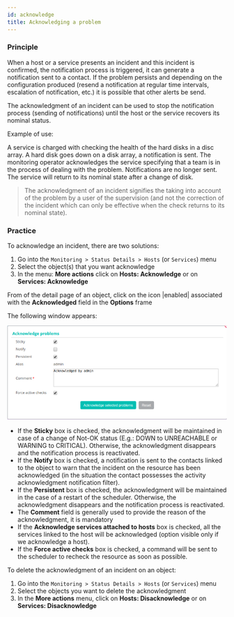 ```yaml
---
id: acknowledge
title: Acknowledging a problem
---
```


### Principle

When a host or a service presents an incident and this incident is
confirmed, the notification process is triggered, it can generate a
notification sent to a contact. If the problem persists and depending on
the configuration produced (resend a notification at regular time
intervals, escalation of notification, etc.) it is possible that other
alerts be send.

The acknowledgment of an incident can be used to stop the notification
process (sending of notifications) until the host or the service
recovers its nominal status.

Example of use:

A service is charged with checking the health of the hard disks in a
disc array. A hard disk goes down on a disk array, a notification is
sent. The monitoring operator acknowledges the service specifying that a
team is in the process of dealing with the problem. Notifications are no
longer sent. The service will return to its nominal state after a change
of disk.

> The acknowledgment of an incident signifies the taking into account of
> the problem by a user of the supervision (and not the correction of
> the incident which can only be effective when the check returns to its
> nominal state).

### Practice

To acknowledge an incident, there are two solutions:

<!--DOCUSAURUS_CODE_TABS-->

<!--From real time monitoring-->

1.  Go into the `Monitoring > Status Details > Hosts` (or `Services`)
    menu
2.  Select the object(s) that you want acknowledge
3.  In the menu: **More actions** click on **Hosts: Acknowledge** or on
    **Services: Acknowledge**

<!--From the detailed sheet of an object-->

From of the detail page of an object, click on the icon |enabled| associated
with the **Acknowledged** field in the **Options** frame

<!--END_DOCUSAURUS_CODE_TABS-->

The following window appears:

![image](../assets/alerts/acknowledged.png)

-   If the **Sticky** box is checked, the acknowledgment will be
    maintained in case of a change of Not-OK status (E.g.: DOWN to
    UNREACHABLE or WARNING to CRITICAL). Otherwise, the acknowledgment
    disappears and the notification process is reactivated.
-   If the **Notify** box is checked, a notification is sent to the
    contacts linked to the object to warn that the incident on the
    resource has been acknowledged (in the situation the contact
    possesses the activity acknowledgment notification filter).
-   If the **Persistent** box is checked, the acknowledgment will be
    maintained in the case of a restart of the scheduler. Otherwise, the
    acknowledgment disappears and the notification process is
    reactivated.
-   The **Comment** field is generally used to provide the reason of the
    acknowledgment, it is mandatory
-   If the **Acknowledge services attached to hosts** box is checked,
    all the services linked to the host will be acknowledged (option
    visible only if we acknowledge a host).
-   If the **Force active checks** box is checked, a command will be
    sent to the scheduler to recheck the resource as soon as possible.

To delete the acknowledgment of an incident on an object:

1.  Go into the `Monitoring > Status Details > Hosts` (or `Services`)
    menu
2.  Select the objects you want to delete the acknowledgment
3.  In the **More actions** menu, click on **Hosts: Disacknowledge** or
    on **Services: Disacknowledge**
